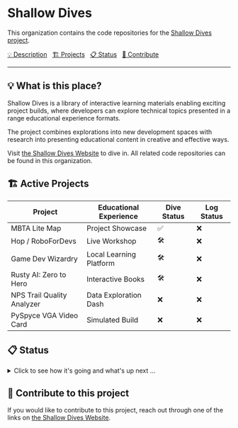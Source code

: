 # Shallow Dives

This organization contains the code repositories for the [Shallow Dives project](https://www.shallowdives.org/).

[💡 Description](#-what-is-this-place) &nbsp; [🏗️ Projects](#-active-projects) &nbsp; [📋 Status](#-status) &nbsp; [🤝 
Contribute](#-contribute-to-this-project)

---

## 💡 What is this place?

Shallow Dives is a library of interactive learning materials enabling exciting project builds, where developers can 
explore technical topics presented in a range educational experience formats. 

The project combines explorations into 
new development spaces with research into presenting educational content in creative and effective ways.

Visit [the Shallow Dives Website](https://www.shallowdives.org) to dive in.  All related code repositories can be found 
in this organization.

## 🏗️ Active Projects

| Project                    | Educational Experience | Dive Status | Log Status |
|----------------------------|-----------------------|-------------|------------|
| MBTA Lite Map              | Project Showcase      | ✅           | ❌          |
| Hop / RoboForDevs          | Live Workshop         | 🛠️         | ❌          |
| Game Dev Wizardry          | Local Learning Platform | 🛠️         | ❌          |
| Rusty AI: Zero to Hero           | Interactive Books | 🛠️         | ❌          |
| NPS Trail Quality Analyzer | Data Exploration Dash | ❌           | ❌          |
| PySpyce VGA Video Card     | Simulated Build       | ❌           | ❌          |

## 📋 Status
<details>
  <summary>Click to see how it's going and what's up next ...</summary>

**Org Infrastructure**

**Active Projects**

**Up Next**

</details>

## 🤝 Contribute to this project

If you would like to contribute to this project, reach out through one of the links on [the Shallow Dives Website](https://shallowdives.org).
